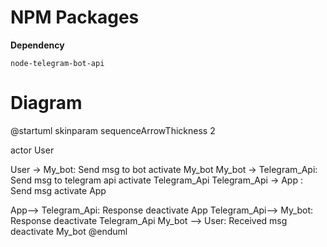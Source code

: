 # NPM Packages

**Dependency**

    node-telegram-bot-api

# Diagram

@startuml
skinparam sequenceArrowThickness 2

actor User

User -> My_bot: Send msg to bot
activate My_bot
My_bot -> Telegram_Api: Send msg to telegram api
activate Telegram_Api
Telegram_Api -> App : Send msg
activate App

App--> Telegram_Api: Response
deactivate App
Telegram_Api--> My_bot: Response
deactivate Telegram_Api
My_bot --> User: Received msg
deactivate My_bot
@enduml
